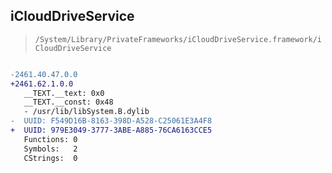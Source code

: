## iCloudDriveService

> `/System/Library/PrivateFrameworks/iCloudDriveService.framework/iCloudDriveService`

```diff

-2461.40.47.0.0
+2461.62.1.0.0
   __TEXT.__text: 0x0
   __TEXT.__const: 0x48
   - /usr/lib/libSystem.B.dylib
-  UUID: F549D16B-8163-398D-A528-C25061E3A4F8
+  UUID: 979E3049-3777-3ABE-A885-76CA6163CCE5
   Functions: 0
   Symbols:   2
   CStrings:  0

```
